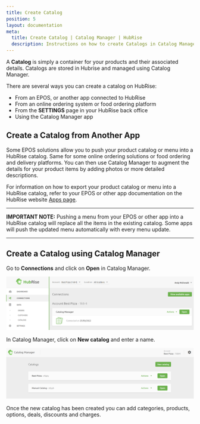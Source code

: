 ```yaml
---
title: Create Catalog
position: 5
layout: documentation
meta:
  title: Create Catalog | Catalog Manager | HubRise
  description: Instructions on how to create Catalogs in Catalog Manager. Synchronise catalogs between your EPOS and your apps.
---
```


A **Catalog** is simply a container for your products and their associated details. Catalogs are stored in Hubrise and managed using Catalog Manager.  

There are several ways you can create a catalog on HubRise:

- From an EPOS, or another app connected to HubRise
- From an online ordering system or food ordering platform
- From the **SETTINGS** page in your HubRise back office
- Using the Catalog Manager app

## Create a Catalog from Another App

Some EPOS solutions allow you to push your product catalog or menu into a HubRise catalog. Same for some online ordering solutions or food ordering and delivery platforms. You can then use Catalog Manager to augment the details for your product items by adding photos or more detailed descriptions.

For information on how to export your product catalog or menu into a HubRise catalog, refer to your EPOS or other app documentation on the HubRise website [Apps page](https://www.hubrise.com/apps).

---

**IMPORTANT NOTE:** Pushing a menu from your EPOS or other app into a HubRise catalog will replace all the items in the existing catalog. Some apps will push the updated menu automatically with every menu update.

---

## Create a Catalog using Catalog Manager

Go to **Connections** and click on **Open** in Catalog Manager.

![Catalog Manager Connections](../images/008-en-Connections-Catalog-Manager.png)

In Catalog Manager, click on **New catalog** and enter a name.

![Catalog Manager Catalog list](../images/001-en-catalog-list.png)

Once the new catalog has been created you can add categories, products, options, deals, discounts and charges. 

